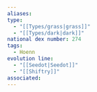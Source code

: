 ```yaml
---
aliases: 
type:
  - "[[Types/grass|grass]]"
  - "[[Types/dark|dark]]"
national dex number: 274
tags:
  - Hoenn
evolution line:
  - "[[Seedot|Seedot]]"
  - "[[Shiftry]]"
associated: 
---
```

